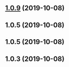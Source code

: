 ## [1.0.9](https://github.com/leesren/fex-style/compare/v1.0.8...v1.0.9) (2019-10-08)



## 1.0.5 (2019-10-08)



## 1.0.5 (2019-10-08)



## 1.0.3 (2019-10-08)



